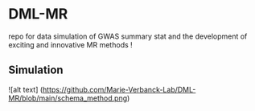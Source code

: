 # DML-MR
repo for data simulation of GWAS summary stat and the development of exciting and innovative MR methods !

## Simulation 
![alt text] (https://github.com/Marie-Verbanck-Lab/DML-MR/blob/main/schema_method.png)
